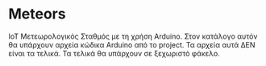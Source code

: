 # Meteors
IoT Μετεωρολογικός Σταθμός με τη χρήση Arduino.
Στον κατάλογο αυτόν θα υπάρχουν αρχεία κώδικα Arduino από το project.
Τα αρχεία αυτά ΔΕΝ είναι τα τελικά.
Τα τελικά θα υπάρχουν σε ξεχωριστό φάκελο.
